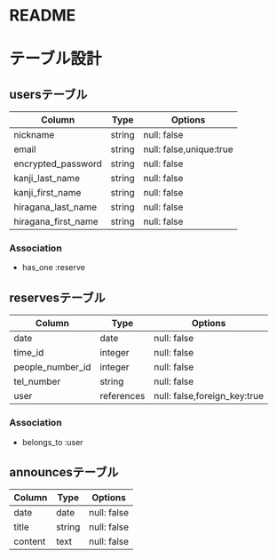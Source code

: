 # README

# テーブル設計

## usersテーブル

| Column              | Type   | Options                 |
| ------------------- | ------ | ----------------------- |
| nickname            | string | null: false             |
| email               | string | null: false,unique:true |
| encrypted_password  | string | null: false             |
| kanji_last_name     | string | null: false             |
| kanji_first_name    | string | null: false             |
| hiragana_last_name  | string | null: false             |
| hiragana_first_name | string | null: false             |

### Association
- has_one :reserve

## reservesテーブル

| Column           | Type       | Options                      |
| ---------------- | ---------- | ---------------------------- |
| date             | date       | null: false                  |
| time_id          | integer    | null: false                  |
| people_number_id | integer    | null: false                  |
| tel_number       | string     | null: false                  |
| user             | references | null: false,foreign_key:true |

### Association
- belongs_to :user


## announcesテーブル

| Column  | Type   | Options     |
| ------- | ------ | ----------- |
| date    | date   | null: false |
| title   | string | null: false |
| content | text   | null: false |